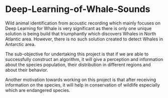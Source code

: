 # Deep-Learning-of-Whale-Sounds

Wild animal identification from acoustic recording which mainly focuses on Deep Learning for Whale is very significant as there is only one unique solution is being build that triumphantly which discovers Whales in North Atlantic area. However, there is no such solution created to detect Whales in Antarctic area.

The sub-objective for undertaking this project is that if we are able to successfully construct an algorithm, it will give a perception and information about the species population, their distribution in different regions and about their behavior. 

Another motivation towards working on this project is that after receiving information on the species, it will help in conservation of wildlife especially which are endangered species.
